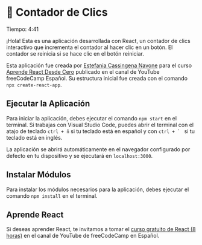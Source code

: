 # 📌 Contador de Clics

Tiempo: 4:41

¡Hola! Esta es una aplicación desarrollada con React, un contador de clics interactivo que incrementa el contador al hacer clic en un botón. El contador se reinicia si se hace clic en el botón reiniciar. 

Esta aplicación fue creada por [Estefania Cassingena Navone](https://twitter.com/EstefaniaCassN) para el curso [Aprende React Desde Cero](https://www.youtube.com/watch?v=6Jfk8ic3KVk) publicado en el canal de YouTube freeCodeCamp Español. Su estructura inicial fue creada con el comando `npx create-react-app`.

## Ejecutar la Aplicación
Para iniciar la aplicación, debes ejecutar el comando `npm start` en el terminal. Si trabajas con Visual Studio Code, puedes abrir el terminal con el atajo de teclado `ctrl + ñ` si tu teclado está en español y con ``ctrl + ` `` si tu teclado está en inglés.

La aplicación se abrirá automáticamente en el navegador configurado por defecto en tu dispositivo y se ejecutará en `localhost:3000`.

## Instalar Módulos
Para instalar los módulos necesarios para la aplicación, debes ejecutar el comando `npm install` en el terminal.

## Aprende React
Si deseas aprender React, te invitamos a tomar el [curso gratuito de React (8 horas)](https://www.youtube.com/watch?v=6Jfk8ic3KVk) en el canal de YouTube de freeCodeCamp en Español.
